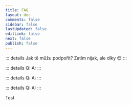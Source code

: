 ```yaml
---
title: FAQ
layout: doc 
comments: false
sidebar: false
lastUpdated: false
editLink: false
next: false
publish: false
---
```


::: details Jak tě můžu podpořit?
Zatím nijak, ale díky :blush:
:::

::: details Q:
A:
:::

::: details Q:
A:
:::

::: details Q:
A:
:::

<el-tag type="info" effect="dark" round>Test</el-tag>
